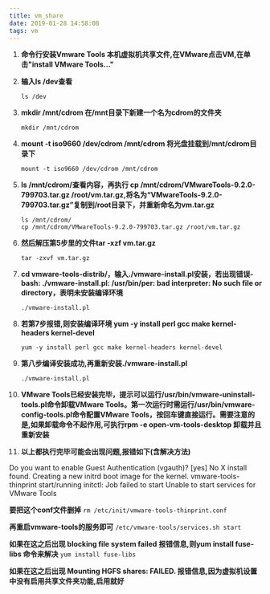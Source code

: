 ```yaml
---
title: vm_share
date: 2019-01-28 14:58:08
tags: vm
---
```


1. **命令行安装Vmware Tools 本机虚拟机共享文件,在VMware点击VM,在单击"install VMware Tools..."**

2. **输入ls /dev查看**	

	```
	ls /dev
	```

3. **mkdir /mnt/cdrom 在/mnt目录下新建一个名为cdrom的文件夹**	

	```
	mkdir /mnt/cdrom
	```

4. **mount -t iso9660 /dev/cdrom /mnt/cdrom 将光盘挂载到/mnt/cdrom目录下**	
	
	```
	mount -t iso9660 /dev/cdrom /mnt/cdrom
	```

5. **ls /mnt/cdrom/查看内容，再执行 cp /mnt/cdrom/VMwareTools-9.2.0-799703.tar.gz /root/vm.tar.gz,将名为“VMwareTools-9.2.0-799703.tar.gz”复制到/root目录下，并重新命名为vm.tar.gz**	

	```
	ls /mnt/cdrom/
	cp /mnt/cdrom/VMwareTools-9.2.0-799703.tar.gz /root/vm.tar.gz
	```


6. **然后解压第5步里的文件tar -xzf vm.tar.gz**	

	```
	tar -zxvf vm.tar.gz
	```

7. **cd vmware-tools-distrib/，输入./vmware-install.pl安装，若出现错误-bash: ./vmware-install.pl: /usr/bin/per: bad interpreter: No such file or directory，表明未安装编译环境**

	```
	./vmware-install.pl
	```

8. **若第7步报错,则安装编译环境 yum -y install perl gcc make kernel-headers kernel-devel**

	```
	yum -y install perl gcc make kernel-headers kernel-devel
	```

9. **第八步编译安装成功,再重新安装./vmware-install.pl**
	
	```
	./vmware-install.pl
	```

10. **VMware Tools已经安装完毕，提示可以运行/usr/bin/vmware-uninstall-tools.pl命令卸载VMware Tools。第一次运行时需运行/usr/bin/vmware-config-tools.pl命令配置VMware Tools，按回车键直接运行。需要注意的是,如果卸载命令不起作用,可执行rpm -e open-vm-tools-desktop 卸载并且重新安装**

11. **以上都执行完毕可能会出现问题,报错如下(含解决方法)**

Do you want to enable Guest Authentication (vgauth)? [yes] 
No X install found.
Creating a new initrd boot image for the kernel.
vmware-tools-thinprint start/running
initctl: Job failed to start 
Unable to start services for VMware Tools

**要把这个conf文件删掉**
	```
	rm /etc/init/vmware-tools-thinprint.conf
	```

**再重启vmware-tools的服务即可**
	```
	/etc/vmware-tools/services.sh start
	```

**如果在这之后出现 blocking file system failed 报错信息,则yum install fuse-libs 命令来解决**
	```
	yum install fuse-libs 
	```

**如果在这之后出现 Mounting HGFS shares: FAILED. 报错信息,因为虚拟机设置中没有启用共享文件夹功能,启用就好**